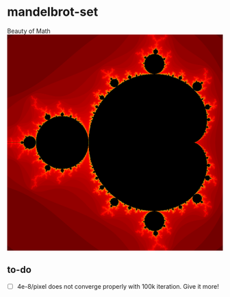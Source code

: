 # mandelbrot-set

Beauty of Math
![mandelbrot basic](https://github.com/annisat/mandelbrot-set/blob/main/mandelbrot_ice_series/-0.5%2B0j_1_flame.png)

## to-do
- [ ] 4e-8/pixel does not converge properly with 100k iteration. Give it more!
